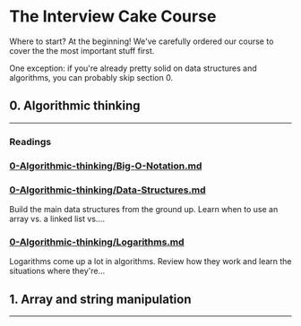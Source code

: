 # The Interview Cake Course
Where to start? At the beginning! We've carefully ordered our course to cover the the most important stuff first.

One exception: if you're already pretty solid on data structures and algorithms, you can probably skip section 0.

## 0. Algorithmic thinking
---
### Readings
### [0-Algorithmic-thinking/Big-O-Notation.md](0-Algorithmic-thinking/Big-O-Notation.md)

### [0-Algorithmic-thinking/Data-Structures.md](0-Algorithmic-thinking/Data-Structures.md)
Build the main data structures from the ground up. Learn when to use an array vs. a linked list vs.…
    
### [0-Algorithmic-thinking/Logarithms.md](0-Algorithmic-thinking/Logarithms.md)
Logarithms come up a lot in algorithms. Review how they work and learn the situations where they're…

## 1. Array and string manipulation
---
